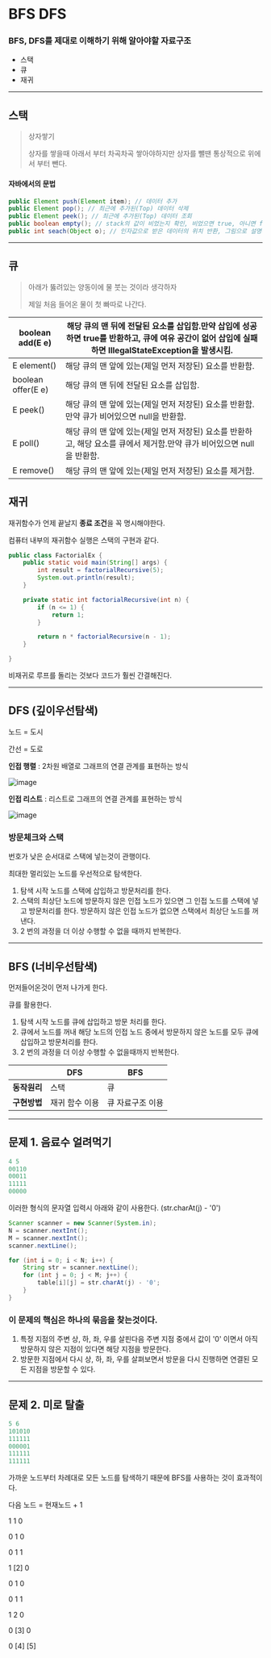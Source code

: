 # BFS DFS

### BFS, DFS를 제대로 이해하기 위해 알아야할 자료구조

* 스택
* 큐
* 재귀

------



## 스택

> 상자쌓기
>
> 상자를 쌓을때 아래서 부터 차곡차곡 쌓아야하지만 상자를 뺄땐 통상적으로 위에서 부터 뺀다. 



#### 자바에서의 문법

~~~java
public Element push(Element item); // 데이터 추가
public Element pop(); // 최근에 추가된(Top) 데이터 삭제
public Element peek(); // 최근에 추가된(Top) 데이터 조회
public boolean empty(); // stack의 값이 비었는지 확인, 비었으면 true, 아니면 false
public int seach(Object o); // 인자값으로 받은 데이터의 위치 반환, 그림으로 설명하겠음
~~~



------



## 큐

> 아래가 뚫려있는 양동이에 물 붓는 것이라 생각하자
>
> 제일 처음 들어온 물이 첫 빠따로 나간다.



| boolean add(E e)   | 해당 큐의 맨 뒤에 전달된 요소를 삽입함.만약 삽입에 성공하면 true를 반환하고, 큐에 여유 공간이 없어 삽입에 실패하면 IllegalStateException을 발생시킴. |
| ------------------ | ------------------------------------------------------------ |
| E element()        | 해당 큐의 맨 앞에 있는(제일 먼저 저장된) 요소를 반환함.      |
| boolean offer(E e) | 해당 큐의 맨 뒤에 전달된 요소를 삽입함.                      |
| E peek()           | 해당 큐의 맨 앞에 있는(제일 먼저 저장된) 요소를 반환함.만약 큐가 비어있으면 null을 반환함. |
| E poll()           | 해당 큐의 맨 앞에 있는(제일 먼저 저장된) 요소를 반환하고, 해당 요소를 큐에서 제거함.만약 큐가 비어있으면 null을 반환함. |
| E remove()         | 해당 큐의 맨 앞에 있는(제일 먼저 저장된) 요소를 제거함.      |



## 재귀

재귀함수가 언제 끝날지 **종료 조건**을 꼭 명시해야한다.

컴퓨터 내부의 재귀함수 실행은 스택의 구현과 같다.

~~~java
public class FactorialEx {
    public static void main(String[] args) {
        int result = factorialRecursive(5);
        System.out.println(result);
    }

    private static int factorialRecursive(int n) {
        if (n <= 1) {
            return 1;
        }

        return n * factorialRecursive(n - 1);
    }

}
~~~

비재귀로 루프를 돌리는 것보다 코드가 훨씬 간결해진다.

------



## DFS (깊이우선탐색)

노드 = 도시

간선 = 도로

**인접 행렬** : 2차원 배열로 그래프의 연결 관계를 표현하는 방식

![image](https://user-images.githubusercontent.com/33277588/90604912-883d8300-e238-11ea-9b08-eb161186a226.png)

**인접 리스트** : 리스트로 그래프의 연결 관계를 표현하는 방식

![image](https://user-images.githubusercontent.com/33277588/90604873-778d0d00-e238-11ea-9a90-4bdf2ff67a85.png)



### 방문체크와 스택 

번호가 낮은 순서대로 스택에 넣는것이 관행이다.

최대한 멀리있는 노드를 우선적으로 탐색한다.

1. 탐색 시작 노드를 스택에 삽입하고 방문처리를 한다.
2. 스택의 최상단 노드에 방문하지 않은 인접 노드가 있으면 그 인접 노드를 스택에 넣고 방문처리를 한다. 방문하지 않은 인접 노드가 없으면 스택에서 최상단 노드를 꺼낸다.
3. 2 번의 과정을 더 이상 수행할 수 없을 때까지 반복한다.

------



## BFS (너비우선탐색)

먼저들어온것이 먼저 나가게 한다.

큐를 활용한다.

1. 탐색 시작 노드를 큐에 삽입하고 방문 처리를 한다.
2. 큐에서 노드를 꺼내 해당 노드의 인접 노드 중에서 방문하지 않은 노드를 모두 큐에 삽입하고 방문처리를 한다.
3. 2 번의 과정을 더 이상 수행할 수 없을때까지 반복한다.



|              | DFS            | BFS              |
| ------------ | -------------- | ---------------- |
| **동작원리** | 스택           | 큐               |
| **구현방법** | 재귀 함수 이용 | 큐 자료구조 이용 |

------



## 문제 1. 음료수 얼려먹기

```java
4 5
00110
00011
11111
00000
```

이러한 형식의 문자열 입력시 아래와 같이 사용한다. (str.charAt(j) - '0')

```java
Scanner scanner = new Scanner(System.in);
N = scanner.nextInt();
M = scanner.nextInt();
scanner.nextLine();

for (int i = 0; i < N; i++) {
    String str = scanner.nextLine();
    for (int j = 0; j < M; j++) {
        table[i][j] = str.charAt(j) - '0';
    }
}
```



###  이 문제의 핵심은 하나의 묶음을 찾는것이다.

1. 특정 지점의 주변 상, 하, 좌, 우를 살핀다음 주변 지점 중에서 값이 '0' 이면서 아직 방문하지 않은 지점이 있다면 해당 지점을 방문한다.
2. 방문한 지점에서 다시 상, 하, 좌, 우를 살펴보면서 방문을 다시 진행하면 연결된 모든 지점을 방문할 수 있다.

------



## 문제 2. 미로 탈출

```java
5 6
101010
111111
000001
111111
111111
```



가까운 노드부터 차례대로 모든 노드를 탐색하기 때문에 BFS를 사용하는 것이 효과적이다.

다음 노드 = 현재노드 + 1

1 1 0

0 1 0

0 1 1



1 [2] 0

0 1 0

0 1 1



1 2 0

0 [3] 0

0 [4] [5]